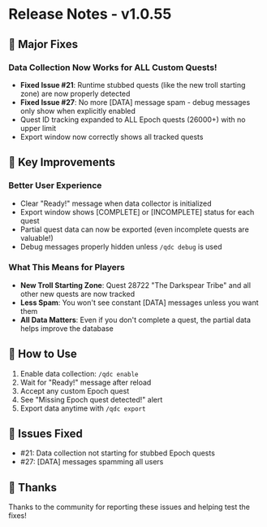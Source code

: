 # Release Notes - v1.0.55

## 🎯 Major Fixes

### Data Collection Now Works for ALL Custom Quests! 
- **Fixed Issue #21**: Runtime stubbed quests (like the new troll starting zone) are now properly detected
- **Fixed Issue #27**: No more [DATA] message spam - debug messages only show when explicitly enabled
- Quest ID tracking expanded to ALL Epoch quests (26000+) with no upper limit
- Export window now correctly shows all tracked quests

## 🚀 Key Improvements

### Better User Experience
- Clear "Ready!" message when data collector is initialized
- Export window shows [COMPLETE] or [INCOMPLETE] status for each quest
- Partial quest data can now be exported (even incomplete quests are valuable!)
- Debug messages properly hidden unless `/qdc debug` is used

### What This Means for Players
- **New Troll Starting Zone**: Quest 28722 "The Darkspear Tribe" and all other new quests are now tracked
- **Less Spam**: You won't see constant [DATA] messages unless you want them
- **All Data Matters**: Even if you don't complete a quest, the partial data helps improve the database

## 📝 How to Use

1. Enable data collection: `/qdc enable`
2. Wait for "Ready!" message after reload
3. Accept any custom Epoch quest
4. See "Missing Epoch quest detected!" alert
5. Export data anytime with `/qdc export`

## 🐛 Issues Fixed
- #21: Data collection not starting for stubbed Epoch quests
- #27: [DATA] messages spamming all users

## 🙏 Thanks
Thanks to the community for reporting these issues and helping test the fixes!
